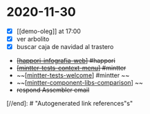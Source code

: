 # 2020-11-30

- [x] [[demo-oleg]] at 17:00
- [x] ver arbolito
- [x] buscar caja de navidad al trastero
- ~~[[happori-infografia-web]] #happori~~
- ~~[[mintter-tests-context-menu]] #mintter~~
- ~~[[mintter-tests-welcome]] #mintter ~~
- ~~[[mintter-component-libs-comparison]] ~~
- ~~respond Assembler email~~

[//begin]: # "Autogenerated link references for markdown compatibility"
[happori-infografia-web]: ../happori-infografia-web "Infografia Web Happori"
[mintter-tests-context-menu]: mintter-tests-context-menu "Mintter Tests Context Menu"
[mintter-tests-welcome]: mintter-tests-welcome "Mintter Tests Welcome"
[mintter-component-libs-comparison]: mintter-component-libs-comparison "Mintter Component Libs Comparison"
[//end]: # "Autogenerated link references"s"
